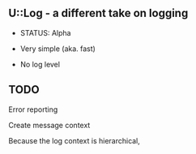 U::Log - a different take on logging
------------------------------------

* STATUS: Alpha


* Very simple (aka. fast)
* No log level



TODO
----

Error reporting

Create message context


Because the log context is hierarchical, 
